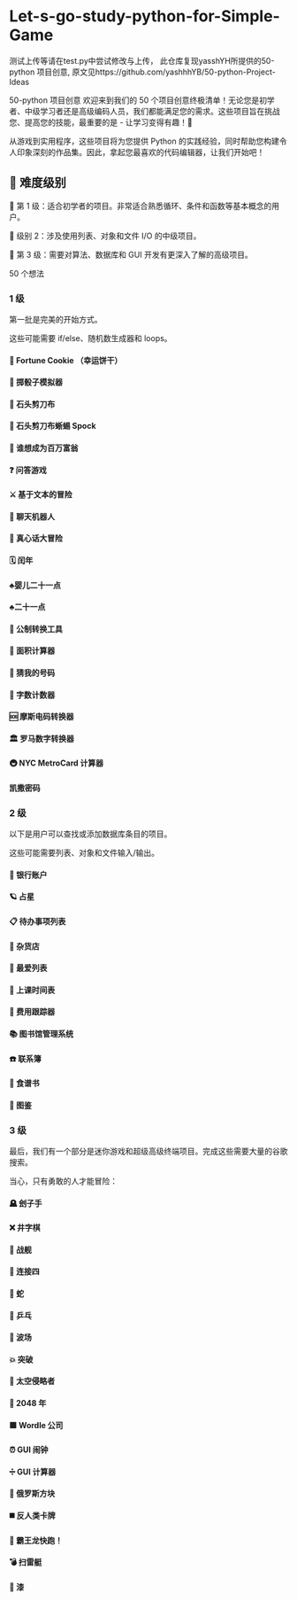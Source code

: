# Let-s-go-study-python-for-Simple-Game

测试上传等请在test.py中尝试修改与上传，
此仓库复现yasshYH所提供的50-python 项目创意,
原文见https://github.com/yashhhYB/50-python-Project-Ideas

50-python 项目创意
欢迎来到我们的 50 个项目创意终极清单！无论您是初学者、中级学习者还是高级编码人员，我们都能满足您的需求。这些项目旨在挑战您、提高您的技能，最重要的是 - 让学习变得有趣！🎉

从游戏到实用程序，这些项目将为您提供 Python 的实践经验，同时帮助您构建令人印象深刻的作品集。因此，拿起您最喜欢的代码编辑器，让我们开始吧！

## 📌 难度级别

🔹 第 1 级：适合初学者的项目。非常适合熟悉循环、条件和函数等基本概念的用户。

🔹 级别 2：涉及使用列表、对象和文件 I/O 的中级项目。

🔹 第 3 级：需要对算法、数据库和 GUI 开发有更深入了解的高级项目。

50 个想法

### 1 级
第一批是完美的开始方式。

这些可能需要 if/else、随机数生成器和 loops。

#### 🥠 Fortune Cookie （幸运饼干）

#### 🎲 掷骰子模拟器

#### 🫱 石头剪刀布

#### 🫱 石头剪刀布蜥蜴 Spock

#### 🤑 谁想成为百万富翁

#### ❓ 问答游戏

#### ⚔️ 基于文本的冒险

#### 🤖 聊天机器人

#### 🙈 真心话大冒险

#### 🗓 闰年

#### ♣️婴儿二十一点

#### ♣️二十一点

#### 📏 公制转换工具

#### 📐 面积计算器

#### 🔢 猜我的号码

#### 🔡 字数计数器

#### 🆘 摩斯电码转换器

#### 🏛 罗马数字转换器

#### 🚇 NYC MetroCard 计算器

####  凯撒密码

### 2 级
以下是用户可以查找或添加数据库条目的项目。

这些可能需要列表、对象和文件输入/输出。

#### 🏦 银行账户

#### 🪐 占星

#### 📋 待办事项列表

#### 🛒 杂货店

#### 💖 最爱列表

#### 📝 上课时间表

#### 💸 费用跟踪器

#### 📚 图书馆管理系统

#### ☎️ 联系簿

#### 🍲 食谱书

#### 🔎 图鉴

### 3 级
最后，我们有一个部分是迷你游戏和超级高级终端项目。完成这些需要大量的谷歌搜索。

当心，只有勇敢的人才能冒险：

#### 🪦 刽子手

#### ❌ 井字棋

#### 🚢 战舰

#### 🔴 连接四

#### 🐍 蛇

#### 🏓 乒乓

#### 💨 波场

#### 💥 突破

#### 👾 太空侵略者

#### 🧠 2048 年

#### 🟩 Wordle 公司

#### ⏰ GUI 闹钟

#### ➗ GUI 计算器

#### 🧱 俄罗斯方块

#### ◼️ 反人类卡牌

#### 🦖 霸王龙快跑！

#### 💣 扫雷艇

#### 🎨 漆